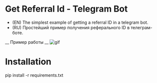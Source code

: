 # Get Referral Id - Telegram Bot

- (EN) The simplest example of getting a referral ID in a telegram bot.
- (RU) Простейший пример получения реферального ID в телеграм-боте.

__ Пример работы __
![gif](https://github.com/Criblle/Get_Referral_ID/assets/97399458/482df2af-c1ce-461e-9303-818d11fedbef)


# Installation
pip install -r requirements.txt
